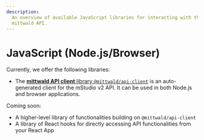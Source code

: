 ```yaml
---
description:
  An overview of available JavaScript libraries for interacting with the
  mittwald API.
---
```


# JavaScript (Node.js/Browser)

Currently, we offer the following libraries:

- The
  [**mittwald API client** library `@mittwald/api-client`](https://github.com/mittwald/api-client-js)
  is an auto-generated client for the mStudio v2 API. It can be used in both
  Node.js and browser applications.

Coming soon:

- A higher-level library of functionalities building on `@mittwald/api-client`
- A library of React hooks for directly accessing API functionalities from your
  React App
